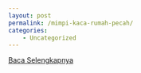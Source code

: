 ```yaml
---
layout: post
permalink: /mimpi-kaca-rumah-pecah/
categories:
    - Uncategorized
---
```


[Baca Selengkapnya](/02)